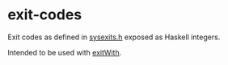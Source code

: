 # exit-codes

Exit codes as defined in [sysexits.h](http://linux.die.net/include/sysexits.h) exposed as Haskell integers.

Intended to be used with [exitWith](https://hackage.haskell.org/package/base-4.8.1.0/docs/System-Exit.html).
